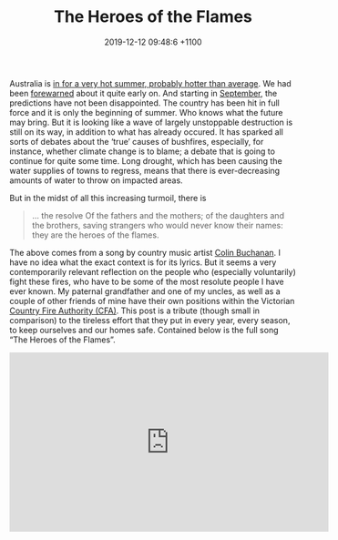 ﻿---
layout: post
title: "The Heroes of the Flames"
date: 2019-12-12 09:48:6 +1100
categories: Music, reflections.
description: "Music, country, Colin Buchanan, bushfire, fire, flames, weather, heroes"
---

Australia is [in for a very hot summer, probably hotter than average](https://www.rfs.nsw.gov.au/about-us/our-districts/mid-lachlan-valley/latest-news/climate-overview/).  We had been [forewarned](https://www.theguardian.com/australia-news/2019/aug/28/bushfire-season-australia-warned-to-prepare-early-amid-grim-outlook/) about it quite early on.  And starting in [September](https://www.theguardian.com/australia-news/2019/sep/06/homes-destroyed-as-four-out-of-control-bushfires-burning-across-nsw/), the predictions have not been disappointed.  The country has been hit in full force and it is only the beginning of summer.  Who knows what the future may bring.  But it is looking like a wave of largely unstoppable destruction is still on its way, in addition to what has already occured.  It has sparked all sorts of debates about the &lsquo;true&rsquo; causes of bushfires, especially, for instance, whether climate change is to blame; a debate that is going to continue for quite some time.  Long drought, which has been causing the water supplies of towns to regress, means that there is ever-decreasing amounts of water to throw on impacted areas.

But in the midst of all this increasing turmoil, there is <blockquote>... the resolve
Of the fathers and the mothers;
of the daughters and the brothers,
saving strangers who would never know their names:
they are the heroes of the flames.</blockquote>

The above comes from a song by country music artist [Colin Buchanan](https://colinbuchanan.com.au/pages/about-us/).  I have no idea what the exact context is for its lyrics.  But it seems a very contemporarily relevant reflection on the people who (especially voluntarily) fight these fires, who  have to be some of the most resolute people I have ever known.  My paternal grandfather and one of my uncles, as well as a couple of other friends of mine have their own positions within the Victorian [Country Fire Authority (CFA)](https://www.cfa.vic.gov.au/).  This post is a tribute (though small in comparison) to the tireless effort that they put in every year, every season, to keep ourselves and our homes safe.  Contained below is the full song &ldquo;The Heroes of the Flames&rdquo;.

<iframe width="560" height="315" src="https://www.youtube-nocookie.com/embed/C1CuJtbhiBI" frameborder="0" allow="accelerometer; autoplay; encrypted-media; gyroscope; picture-in-picture" allowfullscreen></iframe>